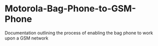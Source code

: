 # Motorola-Bag-Phone-to-GSM-Phone
Documentation outlining the process of enabling the bag phone to work upon a GSM network  
